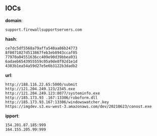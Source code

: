 
## IOCs

__domain__:

```text
support.firewallsupportservers.com
```
__hash__:

```text
ce7dc5df5568a79affa540aa86b24773
8f0071027d513867feb3eb8943ccaf05
77970a04551636cc409e90d39bbea931
6adaeb6543955559c05a9de8f92d1e1d
4383b1ea54a59d27e5e6b3122b3dadb2
```
__url__:

```text
http://188.116.22.65:5000/submit
http://121.204.249.123/2345.exe
http://121.204.249.123:8077/systeminfo.exe
http://185.173.93 .167:13306/roboform.dll
http://185.173.93.167:13306/windowswatcher.key
https://imgdev.s3.eu-west-3.amazonaws.com/dev/20210623/conost.exe
```
__ipport__:

```text
154.201.87.185:999
164.155.205.99:999
```